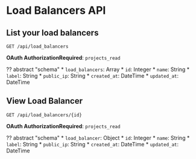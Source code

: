 # Load Balancers API

## List your load balancers

`GET /api/load_balancers`

**OAuth AuthorizationRequired**: `projects_read`

?? abstract "schema"
    * `load_balancers`: Array
        * `id`: Integer
        * `name`: String
        * `label`: String
        * `public_ip`: String
        * `created_at`: DateTime
        * `updated_at`: DateTime


## View Load Balancer

`GET /api/load_balancers/{id}`

**OAuth AuthorizationRequired**: `projects_read`

?? abstract "schema"
    * `load_balancer`: Object
        * `id`: Integer
        * `name`: String
        * `label`: String
        * `public_ip`: String
        * `created_at`: DateTime
        * `updated_at`: DateTime
